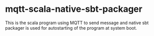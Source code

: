 # mqtt-scala-native-sbt-packager
This is the scala program using MQTT to send message and native sbt packager is used for autostarting of the program at system boot. 
